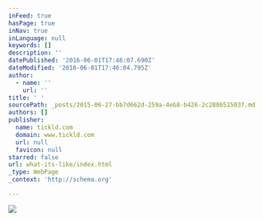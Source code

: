 ```yaml
---
inFeed: true
hasPage: true
inNav: true
inLanguage: null
keywords: []
description: ''
datePublished: '2016-06-01T17:46:07.690Z'
dateModified: '2016-06-01T17:46:04.795Z'
author:
  - name: ''
    url: ''
title: ' '
sourcePath: _posts/2015-06-27-bb7d662d-259a-4eb8-b426-2c2886515037.md
authors: []
publisher:
  name: tickld.com
  domain: www.tickld.com
  url: null
  favicon: null
starred: false
url: what-its-like/index.html
_type: WebPage
_context: 'http://schema.org'

---
```

![](https://s3-us-west-2.amazonaws.com/the-grid-img/p/1c58a64889e4ae67b4e6498ed79b511eadaafb60.jpg)

#